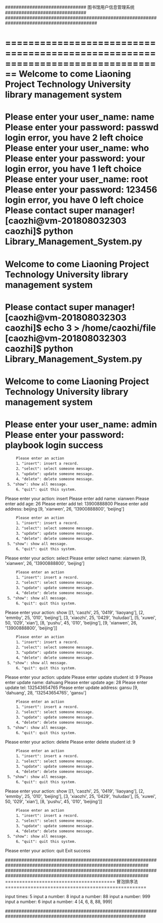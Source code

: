 ##############################   图书馆用户信息管理系统     ##############################
##########################################################################################

================================================================================
Welcome to come Liaoning Project Technology University library management system
================================================================================
 Please enter your user_name: name
 Please enter your password: passwd
login error, you have 2 left choice
 Please enter your user_name: who
 Please enter your password: your
login error, you have 1 left choice
 Please enter your user_name: root
 Please enter your password: 123456
login error, you have 0 left choice
Please contact super manager!
[caozhi@vm-201808032303 caozhi]$ python Library_Management_System.py
================================================================================
Welcome to come Liaoning Project Technology University library management system
================================================================================
Please contact super manager!
[caozhi@vm-201808032303 caozhi]$ echo 3 > /home/caozhi/file
[caozhi@vm-201808032303 caozhi]$ python Library_Management_System.py
================================================================================
Welcome to come Liaoning Project Technology University library management system
================================================================================
 Please enter your user_name: admin
 Please enter your password: playbook
 login success
================================================================================

         Please enter an action
         1、"insert": insert a record.
         2、"select": select someone message.
         3、"update": update someone message.
         4、"delete": delete someone message.
	 5、"show": show all message.
         6、"quit": quit this system.

Please enter your action: insert
Please enter add name: xianwen
Please enter add age: 26
Please enter add tel: 13900888800
Please enter add address: beijing
[9, 'xianwen', 26, '13900888800', 'beijing']

         Please enter an action
         1、"insert": insert a record.
         2、"select": select someone message.
         3、"update": update someone message.
         4、"delete": delete someone message.
	 5、"show": show all message.
         6、"quit": quit this system.

Please enter your action: select
Please enter select name: xianwen
[9, 'xianwen', 26, '13900888800', 'beijing']

         Please enter an action
         1、"insert": insert a record.
         2、"select": select someone message.
         3、"update": update someone message.
         4、"delete": delete someone message.
	 5、"show": show all message.
         6、"quit": quit this system.

Please enter your action: show
[[1, 'caozhi', 25, '0419', 'liaoyang'], [2, 'emmby', 25, '010', 'beijing'], [3, 'xiaozhi', 25, '0429', 'huludao'], [5, 'xuwei', 50, '029', 'xian'], [8, 'pushu', 45, '010', 'beijing'], [9, 'xianwen', 26, '13900888800', 'beijing']]

         Please enter an action
         1、"insert": insert a record.
         2、"select": select someone message.
         3、"update": update someone message.
         4、"delete": delete someone message.
	 5、"show": show all message.
         6、"quit": quit this system.

Please enter your action: update
Please enter update student id: 9
Please enter update name: dahuang
Please enter update age: 28
Please enter update tel: 132543654765
Please enter update address: gansu
[9, 'dahuang', 28, '132543654765', 'gansu']

         Please enter an action
         1、"insert": insert a record.
         2、"select": select someone message.
         3、"update": update someone message.
         4、"delete": delete someone message.
	 5、"show": show all message.
         6、"quit": quit this system.

Please enter your action: delete
Please enter delete student id: 9

         Please enter an action
         1、"insert": insert a record.
         2、"select": select someone message.
         3、"update": update someone message.
         4、"delete": delete someone message.
	 5、"show": show all message.
         6、"quit": quit this system.

Please enter your action: show
[[1, 'caozhi', 25, '0419', 'liaoyang'], [2, 'emmby', 25, '010', 'beijing'], [3, 'xiaozhi', 25, '0429', 'huludao'], [5, 'xuwei', 50, '029', 'xian'], [8, 'pushu', 45, '010', 'beijing']]

         Please enter an action
         1、"insert": insert a record.
         2、"select": select someone message.
         3、"update": update someone message.
         4、"delete": delete someone message.
	 5、"show": show all message.
         6、"quit": quit this system.

Please enter your action: quit
Exit success

#############################################################################################################
#############################################################################################################
=======================================     冒泡排序法     ==================================================

input times: 5
input a number: 8
input a number: 88
input a number: 999
input a number: 6
input a number: 4
[4, 6, 8, 88, 999]

############################################################################################################
